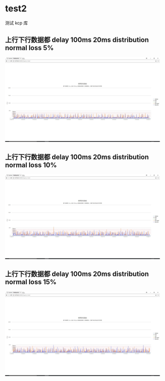 # test2

测试 kcp 库


## 上行下行数据都 delay 100ms 20ms distribution normal loss 5%

![p1](assets/1.jpg)


## 上行下行数据都 delay 100ms 20ms distribution normal loss 10%

![p1](assets/2.jpg)


## 上行下行数据都 delay 100ms 20ms distribution normal loss 15%

![p1](assets/3.jpg)
